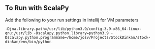 ## To Run with ScalaPy

Add the following to your run settings in Intellij for VM parameters
```
-Djna.library.path=/usr/lib/python3.9/config-3.9-x86_64-linux-gnu:/usr/lib -Dscalapy.python.library=python3.9 -Dscalapy.python.programname=/home/josv/Projects/StockDinkan/stock-dinkan/env/bin/python
```
